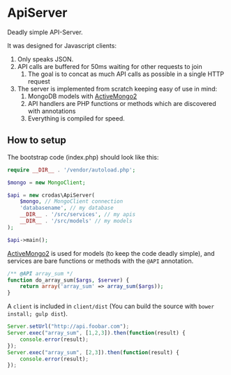 # ApiServer

Deadly simple API-Server. 

It was designed for Javascript clients:

1. Only speaks JSON.
2. API calls are buffered for 50ms waiting for other requests to join
    1. The goal is to concat as much API calls as possible in a single HTTP request
3. The server is implemented from scratch keeping easy of use in mind:
    1. MongoDB models with [ActiveMongo2](https://github.com/crodas/ActiveMongo2)
    2. API handlers are PHP functions or methods which are discovered with annotations
    3. Everything is compiled for speed.

## How to setup

The bootstrap code (index.php) should look like this:

```php
require __DIR__ . '/vendor/autoload.php';

$mongo = new MongoClient;

$api = new crodas\ApiServer(
    $mongo, // MongoClient connection
    'databasename', // my database
    __DIR__ . '/src/services', // my apis
    __DIR__ . '/src/models' // my models
);

$api->main();
```

[ActiveMongo2](https://github.com/crodas/ActiveMongo2) is used for models (to keep the code deadly simple), and services are bare functions or methods with the `@API` annotation.

```php
/** @API array_sum */
function do_array_sum($args, $server) {
    return array('array_sum' => array_sum($args));
}
```

A `client` is included in `client/dist` (You can build the source with `bower install; gulp dist`).

```js
Server.setUrl("http://api.foobar.com");
Server.exec("array_sum", [1,2,3]).then(function(result) {
    console.error(result);
});
Server.exec("array_sum", [2,3]).then(function(result) {
    console.error(result);
});
```


